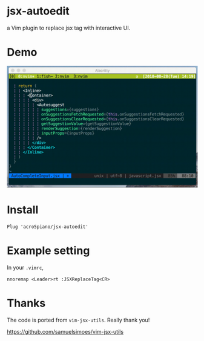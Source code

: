 # jsx-autoedit

a Vim plugin to replace jsx tag with interactive UI.

# Demo


![](https://github.com/acro5piano/jsx-autoedit/blob/master/demo.gif)

# Install

```
Plug 'acro5piano/jsx-autoedit'
```

# Example setting

In your `.vimrc`,

```vim
nnoremap <Leader>rt :JSXReplaceTag<CR>
```

# Thanks

The code is ported from `vim-jsx-utils`. Really thank you!

https://github.com/samuelsimoes/vim-jsx-utils
